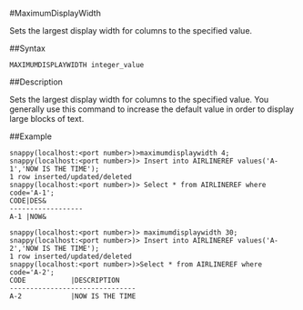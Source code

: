 #MaximumDisplayWidth

Sets the largest display width for columns to the specified value.

##Syntax

``` pre
MAXIMUMDISPLAYWIDTH integer_value
```

<a id="rtoolsijcomref12281__section_DD09D6819E43465D8822B8619EB6DB6C"></a>
##Description

Sets the largest display width for columns to the specified value. You generally use this command to increase the default value in order to display large blocks of text.

##Example

``` pre
snappy(localhost:<port number>)>maximumdisplaywidth 4;
snappy(localhost:<port number>)> Insert into AIRLINEREF values('A-1','NOW IS THE TIME');
1 row inserted/updated/deleted
snappy(localhost:<port number>)> Select * from AIRLINEREF where code='A-1';
CODE|DES&
------------------
A-1 |NOW&

snappy(localhost:<port number>)> maximumdisplaywidth 30;
snappy(localhost:<port number>)> Insert into AIRLINEREF values('A-2','NOW IS THE TIME');
1 row inserted/updated/deleted
snappy(localhost:<port number>)>Select * from AIRLINEREF where code='A-2';
CODE           |DESCRIPTION    
-------------------------------
A-2            |NOW IS THE TIME
```


